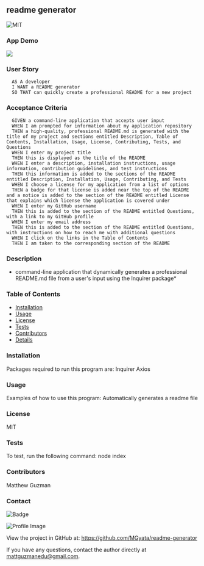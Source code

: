 
  ## readme generator 
  
  
![MIT](http://img.shields.io/badge/license-MIT-brightgreen.svg) 
  
  ### App Demo
  ![](images/readme-generator.gif)
  
  ### User Story
  
  ```text
    AS A developer
    I WANT a README generator
    SO THAT can quickly create a professional README for a new project
  ```
  
  ### Acceptance Criteria
  
  ```text
    GIVEN a command-line application that accepts user input
    WHEN I am prompted for information about my application repository
    THEN a high-quality, professional README.md is generated with the title of my project and sections entitled Description, Table of Contents, Installation, Usage, License, Contributing, Tests, and Questions
    WHEN I enter my project title
    THEN this is displayed as the title of the README
    WHEN I enter a description, installation instructions, usage information, contribution guidelines, and test instructions
    THEN this information is added to the sections of the README entitled Description, Installation, Usage, Contributing, and Tests
    WHEN I choose a license for my application from a list of options
    THEN a badge for that license is added near the top of the README and a notice is added to the section of the README entitled License that explains which license the application is covered under
    WHEN I enter my GitHub username
    THEN this is added to the section of the README entitled Questions, with a link to my GitHub profile
    WHEN I enter my email address
    THEN this is added to the section of the README entitled Questions, with instructions on how to reach me with additional questions
    WHEN I click on the links in the Table of Contents
    THEN I am taken to the corresponding section of the README
  ```
  
  ### Description
   * command-line application that dynamically generates a professional README.md file from a user's input using the Inquirer package*
    
  ### Table of Contents
  - [Installation](#installation)
  - [Usage](#usage)
  - [License](#license)
  - [Tests](#tests)
  - [Contributors](#contributors)
  - [Details](#details)
  
  ### Installation
  Packages required to run this program are: Inquirer Axios
  
  ### Usage
  Examples of how to use this program: Automatically generates a readme file
  
  ### License
  MIT
  
  ### Tests
  To test, run the following command: node index
  
  ### Contributors
  Matthew Guzman
  
  ### Contact
  
![Badge](https://img.shields.io/badge/Github-MGyata-4cbbb9) 
  
![Profile Image](https://github.com/MGyata.png?size=50)
  
View the project in GitHub at: https://github.com/MGyata/readme-generator
  
If you have any questions, contact the author directly at mattguzmanedu@gmail.com.